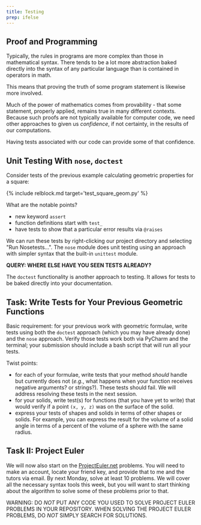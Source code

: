 ```yaml
---
title: Testing
prep: ifelse
---
```


## Proof and Programming

Typically, the rules in programs are more complex than those in mathematical syntax.
There tends to be a lot more abstraction baked directly into the syntax of any particular
language than is contained in operators in math.

This means that proving the truth of some program statement is likewise more
involved.

Much of the power of mathematics comes from provability - that some statement,
properly applied, remains true in many different contexts.  Because such
proofs are not typically available for computer code, we need other approaches
to given us *confidence*, if not certainty, in the results of our computations.

Having tests associated with our code can provide some of that confidence.

## Unit Testing With `nose`, `doctest`

Consider tests of the previous example calculating geometric properties
for a square:

{% include relblock.md target='test_square_geom.py' %}

What are the notable points?

 - new keyword `assert`
 - function definitions start with `test_`
 - have tests to show that a particular error results via `@raises`

We can run these tests by right-clicking our project directory and selecting
\"Run Nosetests\...\".  The `nose` module does unit testing using an approach
with simpler syntax that the built-in `unittest` module.

**QUERY: WHERE ELSE HAVE YOU SEEN TESTS ALREADY?**

The `doctest` functionality is another approach to testing.  It allows for tests
to be baked directly into your documentation.

## Task: Write Tests for Your Previous Geometric Functions

Basic requirement: for your previous work with geometric formulae, write tests
using both the `doctest` approach (which you may have already done) and the `nose`
approach.  Verify those tests work both via PyCharm and the terminal; your
submission should include a bash script that will run all your tests.

Twist points:

 - for each of your formulae, write tests that your method *should* handle but
 currently does not (*e.g.*, what happens when your function receives negative
 arguments? or strings?).  These tests should fail.  We will address resolving
 these tests in the next session.
 - for your solids, write test(s) for functions (that you have yet to write) that
 would verify if a point `(x, y, z)` was on the surface of the solid.
 - express your tests of shapes and solids in terms of other shapes or
 solids.  For example, you can express the result for the volume of a solid angle
 in terms of a percent of the volume of a sphere with the same radius.

## Task II: Project Euler

We will now also start on the
[ProjectEuler.net](http://projecteuler.net/problems) problems.  You will need to
make an account, locate your friend key, and provide that to me and the tutors
via email.  By next Monday, solve at least 10 problems. We will cover all the
necessary syntax tools this week, but you will want to start thinking about the
algorithm to solve some of these problems prior to that.

WARNING: DO *NOT* PUT ANY CODE YOU USED TO SOLVE PROJECT EULER PROBLEMS IN YOUR
REPOSITORY.  WHEN SOLVING THE PROJECT EULER PROBLEMS, DO *NOT* SIMPLY SEARCH FOR
SOLUTIONS.
